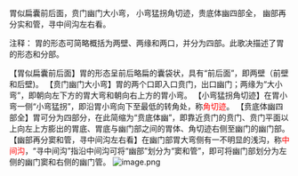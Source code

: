 胃似扁囊前后面，贲门幽门大小弯，
小弯猛拐角切迹，贵底体幽四部全，
幽部再分实和管，寻中间沟左右看。

注释：
胃的形态可简略概括为两壁、两缘和两口，并分为四部。此歌决描述了胃的形态和分部。

【胃似扁囊前后面】胃的形态呈前后略扁的囊袋状，具有“前后面”，即两壁（前壁和后壁)。
【贲门幽门大小弯】胃的两个口即入口贲门，出口幽门；两缘为“大小弯”，即朝向左下方的胃大弯和朝向右上方的胃小弯。
【小弯猛拐角切迹】在胃小弯一侧“小弯猛拐”，即沿胃小弯向下至最低的转角处，称<font color="#ff0000">角切迹</font>。
【贲底体幽四部全】胃可分为四部分，在此简缩为“贲底体幽”，即靠近贲门的贲门、贲门平面以上向左上方膨出的胃底、胃底与幽门部之间的胃体、角切迹右侧至幽门的幽门部。
【幽部再分窦和管，寻中间沟左右看】在幽门部胃大弯侧有一不明显的浅沟，称<font color="#ff0000">中间沟</font>，“寻中间沟”指沿中间沟可将“幽部”划分为“窦和管”，即可将幽门部划分为左侧的幽门窦和右侧的幽门管。
![image.png](https://picgo18719498306.oss-cn-guangzhou.aliyuncs.com/20250808112500976.png)
